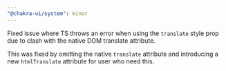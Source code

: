 ```yaml
---
"@chakra-ui/system": minor
---
```


Fixed issue where TS throws an error when using the `translate` style prop due
to clash with the native DOM translate attribute.

This was fixed by omitting the native `translate` attribute and introducing a
new `htmlTranslate` attribute for user who need this.
